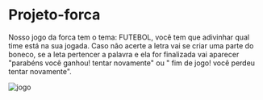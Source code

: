 # Projeto-forca
Nosso jogo da forca tem o tema: FUTEBOL, você tem que adivinhar qual time está na sua jogada. Caso não acerte a letra vai se criar uma parte do boneco, se a leta pertencer a palavra e ela for finalizada vai aparecer "parabéns você ganhou!  tentar novamente" ou  " fim de jogo! você perdeu tentar novamente".


![jogo](https://github.com/Denis-Rocha/Projeto-Forca/assets/127851983/a5167f6b-b871-4522-b8cf-eb7f703e6cf9)


